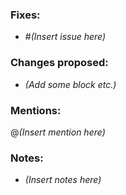 ### Fixes:
- #_(Insert issue here)_

### Changes proposed:
- _(Add some block etc.)_

### Mentions:
@_(Insert mention here)_

### Notes:
- _(Insert notes here)_
